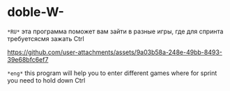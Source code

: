# doble-W-
`*RU*`
эта программа поможет вам зайти в разные игры, где для спринта требуетсясмя зажать Ctrl




https://github.com/user-attachments/assets/9a03b58a-248e-49bb-8493-39e68bfc6ef7






`*eng*`
  this program will help you to enter different games where for sprint you need to hold down Ctrl
